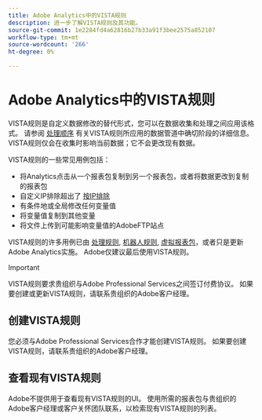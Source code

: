 ```yaml
---
title: Adobe Analytics中的VISTA规则
description: 进一步了解VISTA规则及其功能。
source-git-commit: 1e2284fd4a62816b27b33a91f3bee2575a852107
workflow-type: tm+mt
source-wordcount: '266'
ht-degree: 0%

---
```



# Adobe Analytics中的VISTA规则

VISTA规则是自定义数据修改的替代形式，您可以在数据收集和处理之间应用该格式。 请参阅 [处理顺序](processing-order.md) 有关VISTA规则所应用的数据管道中确切阶段的详细信息。 VISTA规则仅会在收集时影响当前数据；它不会更改现有数据。

VISTA规则的一些常见用例包括：

* 将Analytics点击从一个报表包复制到另一个报表包，或者将数据更改到复制的报表包
* 自定义IP排除超出了 [按IP排除](/help/admin/admin/exclude-ip.md)
* 有条件地或全局修改任何变量值
* 将变量值复制到其他变量
* 将文件上传到可能影响变量值的AdobeFTP站点

VISTA规则的许多用例已由 [处理规则](/help/admin/admin/c-processing-rules/processing-rules.md), [机器人规则](/help/admin/admin/bot-removal/bot-rules.md), [虚拟报表包](/help/components/vrs/vrs-about.md)，或者只是更新Adobe Analytics实施。 Adobe仅建议最后使用VISTA规则。

>[!IMPORTANT]
>
>VISTA规则要求贵组织与Adobe Professional Services之间签订付费协议。 如果要创建或更新VISTA规则，请联系贵组织的Adobe客户经理。

## 创建VISTA规则

您必须与Adobe Professional Services合作才能创建VISTA规则。 如果要创建VISTA规则，请联系贵组织的Adobe客户经理。

## 查看现有VISTA规则

Adobe不提供用于查看现有VISTA规则的UI。 使用所需的报表包与贵组织的Adobe客户经理或客户关怀团队联系，以检索现有VISTA规则的列表。
